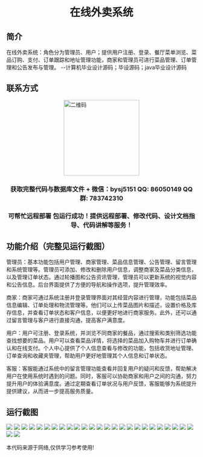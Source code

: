<p><h1 align="center">在线外卖系统</h1></p>

## 简介
在线外卖系统：角色分为管理员、用户；提供用户注册、登录、餐厅菜单浏览、菜品订购、支付、订单跟踪和地址管理功能，商家和管理员可进行菜品管理、订单管理和公告发布与管理。    --计算机毕业设计源码；毕设源码；java毕业设计源码


## 联系方式
<img src="https://bs-1329754181.cos.ap-shanghai.myqcloud.com/wx.jpg" alt="二维码" style="display: block; margin: 0 auto;" width="200px">
<p><h3 align="center">获取完整代码与数据库文件 + 微信：bysj5151 QQ: 86050149 QQ群: 783742310</h3></p>
<p><h3 align="center">可帮忙远程部署 包运行成功！提供远程部署、修改代码、设计文档指导、代码讲解等服务！</h3></p>

## 功能介绍（完整见运行截图）
管理员：基本功能包括用户管理、商家管理、菜品信息管理、公告管理、留言管理和系统管理等。管理员可添加、修改和删除用户信息，调整商家及菜品分类信息，以及管理订单状态。通过轮播图和公告资讯管理，管理员可以更新系统的视觉内容和公告信息。后台界面提供了方便的导航和操作选项，提升管理效率。

商家：商家可通过系统注册并登录管理界面对其经营内容进行管理，功能包括菜品信息编辑、订单处理和物流管理等。他们可以上传菜品图片和描述，设置价格及库存信息，并查看订单状态和客户信息，以便更好地进行商家服务。此外，还可以通过留言管理与客户进行直接沟通，提高客户满意度。

用户：用户可注册、登录系统，并浏览不同商家的餐品，通过搜索和类别筛选功能查找想要的菜品。用户可以查看菜品详情，将选择的菜品加入购物车并进行订单确认和在线支付。个人中心提供了个人信息查看与修改的功能，包括收货地址管理、订单查询和收藏夹管理，帮助用户更好地管理其个人信息和订单状态。

客服：客服能通过系统中的留言管理功能查看并回复用户的疑问和反馈，帮助解决用户在使用系统时遇到的问题。同时，客服可以协助商家和用户之间的沟通，努力提升用户的体验满意度。通过定期查看订单状况与用户反馈，客服能够为系统提升提供建议，从而进一步提高服务质量。


## 运行截图
![](https://bs-1329754181.cos.ap-shanghai.myqcloud.com/spring/OnlineTakeoutSystem/img/001.jpg)
![](https://bs-1329754181.cos.ap-shanghai.myqcloud.com/spring/OnlineTakeoutSystem/img/002.jpg)
![](https://bs-1329754181.cos.ap-shanghai.myqcloud.com/spring/OnlineTakeoutSystem/img/003.jpg)
![](https://bs-1329754181.cos.ap-shanghai.myqcloud.com/spring/OnlineTakeoutSystem/img/004.jpg)
![](https://bs-1329754181.cos.ap-shanghai.myqcloud.com/spring/OnlineTakeoutSystem/img/005.jpg)
![](https://bs-1329754181.cos.ap-shanghai.myqcloud.com/spring/OnlineTakeoutSystem/img/006.jpg)
![](https://bs-1329754181.cos.ap-shanghai.myqcloud.com/spring/OnlineTakeoutSystem/img/007.jpg)
![](https://bs-1329754181.cos.ap-shanghai.myqcloud.com/spring/OnlineTakeoutSystem/img/008.jpg)
![](https://bs-1329754181.cos.ap-shanghai.myqcloud.com/spring/OnlineTakeoutSystem/img/009.jpg)
![](https://bs-1329754181.cos.ap-shanghai.myqcloud.com/spring/OnlineTakeoutSystem/img/010.jpg)
![](https://bs-1329754181.cos.ap-shanghai.myqcloud.com/spring/OnlineTakeoutSystem/img/011.jpg)
![](https://bs-1329754181.cos.ap-shanghai.myqcloud.com/spring/OnlineTakeoutSystem/img/012.jpg)
![](https://bs-1329754181.cos.ap-shanghai.myqcloud.com/spring/OnlineTakeoutSystem/img/013.jpg)
![](https://bs-1329754181.cos.ap-shanghai.myqcloud.com/spring/OnlineTakeoutSystem/img/014.jpg)
![](https://bs-1329754181.cos.ap-shanghai.myqcloud.com/spring/OnlineTakeoutSystem/img/015.jpg)
![](https://bs-1329754181.cos.ap-shanghai.myqcloud.com/spring/OnlineTakeoutSystem/img/016.jpg)
![](https://bs-1329754181.cos.ap-shanghai.myqcloud.com/spring/OnlineTakeoutSystem/img/017.jpg)
![](https://bs-1329754181.cos.ap-shanghai.myqcloud.com/spring/OnlineTakeoutSystem/img/018.jpg)
![](https://bs-1329754181.cos.ap-shanghai.myqcloud.com/spring/OnlineTakeoutSystem/img/019.jpg)
![](https://bs-1329754181.cos.ap-shanghai.myqcloud.com/spring/OnlineTakeoutSystem/img/020.jpg)
![](https://bs-1329754181.cos.ap-shanghai.myqcloud.com/spring/OnlineTakeoutSystem/img/021.jpg)
![](https://bs-1329754181.cos.ap-shanghai.myqcloud.com/spring/OnlineTakeoutSystem/img/022.jpg)
![](https://bs-1329754181.cos.ap-shanghai.myqcloud.com/spring/OnlineTakeoutSystem/img/023.jpg)
![](https://bs-1329754181.cos.ap-shanghai.myqcloud.com/spring/OnlineTakeoutSystem/img/024.jpg)
![](https://bs-1329754181.cos.ap-shanghai.myqcloud.com/spring/OnlineTakeoutSystem/img/025.jpg)
![](https://bs-1329754181.cos.ap-shanghai.myqcloud.com/spring/OnlineTakeoutSystem/img/026.jpg)
![](https://bs-1329754181.cos.ap-shanghai.myqcloud.com/spring/OnlineTakeoutSystem/img/027.jpg)

<p>本代码来源于网络,仅供学习参考使用!</p>
